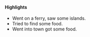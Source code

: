 #### Highlights

* Went on a ferry, saw some islands.
* Tried to find some food.
* Went into town got some food.
